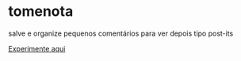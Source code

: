 # tomenota
salve e organize pequenos comentários para ver depois tipo post-its

[Experimente aqui](https://leonardoconstantino.github.io/tomenota/)
